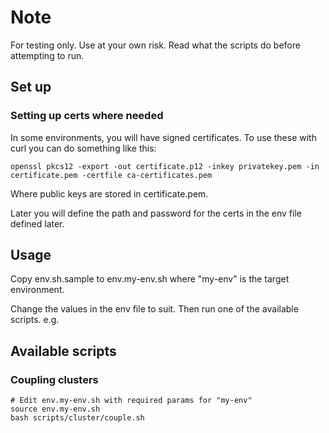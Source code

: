 # Note

For testing only. Use at your own risk. Read what the scripts do before attempting to run.

## Set up

### Setting up certs where needed

In some environments, you will have signed certificates. To use these
with curl you can do something like this:

`openssl pkcs12 -export -out certificate.p12 -inkey privatekey.pem -in certificate.pem -certfile ca-certificates.pem`

Where public keys are stored in certificate.pem.

Later you will define the path and password for the certs in the env file defined later.

## Usage

Copy env.sh.sample to env.my-env.sh where "my-env" is the target environment.

Change the values in the env file to suit. Then run one of the available scripts. e.g.

## Available scripts

### Coupling clusters

```
# Edit env.my-env.sh with required params for "my-env"
source env.my-env.sh
bash scripts/cluster/couple.sh
```
